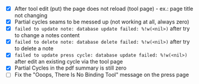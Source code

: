 - [x] After tool edit (put) the page does not reload (tool page) - ex.: page title not changing
- [x] Partial cycles seams to be messed up (not working at all, always zero)
- [x] `failed to update note: database update failed: %!w(<nil>)` after try to change a notes content
- [x] `failed to delete note: database delete failed: %!w(<nil>)` after try to delete a note
- [x] `failed to update press cycle: database update failed: %!w(<nil>)` after edit an existing cycle via the tool page
- [x] Partial Cycles in the pdf summary is still zero
- [ ] Fix the "Ooops, There Is No Binding Tool" message on the press page
